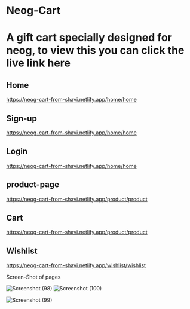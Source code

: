 # Neog-Cart
<h1>A gift cart specially designed for neog, to view this you can click the live link here</h1>

## Home
https://neog-cart-from-shavi.netlify.app/home/home

## Sign-up

https://neog-cart-from-shavi.netlify.app/home/home

## Login
https://neog-cart-from-shavi.netlify.app/home/home

## product-page
https://neog-cart-from-shavi.netlify.app/product/product

## Cart
https://neog-cart-from-shavi.netlify.app/product/product

## Wishlist
https://neog-cart-from-shavi.netlify.app/wishlist/wishlist

Screen-Shot of pages


![Screenshot (98)](https://user-images.githubusercontent.com/67051067/155061705-33bdbedb-3a90-4c08-a650-0913495f956d.png)
![Screenshot (100)](https://user-images.githubusercontent.com/67051067/155061714-11190384-bb6b-435e-a8ed-a4dd0f3c3334.png)

![Screenshot (99)](https://user-images.githubusercontent.com/67051067/155061712-318783cf-01ea-4a38-a4a6-33f3827facc6.png)


